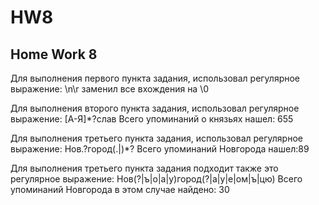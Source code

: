 # HW8
## Home Work 8

Для выполнения первого пункта задания, использовал регулярное выражение: \n\r заменил все вхождения на \0

Для выполнения второго пункта задания, использовал регулярное выражение: [А-Я]\*?слав Всего упоминаний о князьях нашел: 655

Для выполнения третьего пункта задания, использовал регулярное выражение: Нов.?город(.|)\*? Всего упоминаний Новгорода нашел:89

Для выполнения третьего пункта задания подходит также это регулярное выражение: Нов(?|ъ|о|а|у)город(?|а|у|е|ом|ъ|цю) Всего упоминаний Новгорода в этом случае найдено: 30
